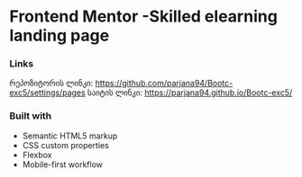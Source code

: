 # Frontend Mentor -Skilled elearning landing page

### Links

რეპოზიტორის ლინკი: https://github.com/parjana94/Bootc-exc5/settings/pages
საიტის ლინკი: https://parjana94.github.io/Bootc-exc5/

### Built with

- Semantic HTML5 markup
- CSS custom properties
- Flexbox
- Mobile-first workflow
